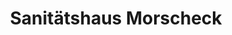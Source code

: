 ---
title: "Sanitätshaus Morscheck"
url: /brandenburg-an-der-havel/sanitaetshaus-morscheck/
shop: Sanitätshaus
---